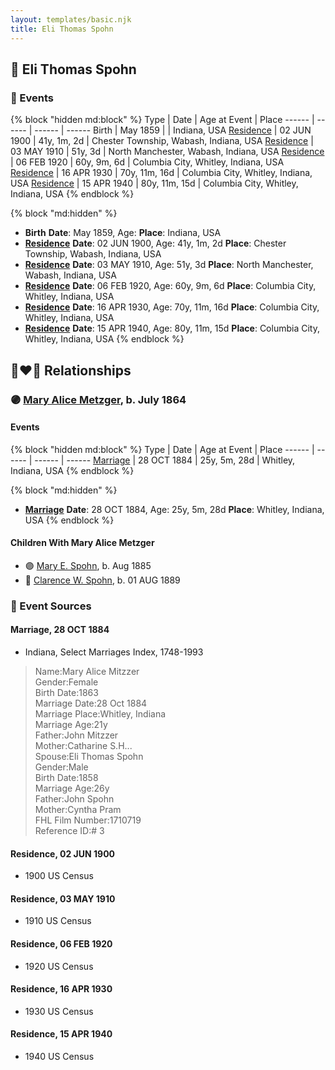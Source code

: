 ```yaml
---
layout: templates/basic.njk
title: Eli Thomas Spohn
---
```

## 🔵 Eli Thomas Spohn


### 📆 Events

{% block "hidden md:block" %}
Type | Date | Age at Event | Place
------ | ------ | ------ | ------
Birth | May 1859 |  | Indiana, USA
[Residence](#event-event-0) | 02 JUN 1900 | 41y, 1m, 2d | Chester Township, Wabash, Indiana, USA
[Residence](#event-event-1) | 03 MAY 1910 | 51y, 3d | North Manchester, Wabash, Indiana, USA
[Residence](#event-event-2) | 06 FEB 1920 | 60y, 9m, 6d | Columbia City, Whitley, Indiana, USA
[Residence](#event-event-3) | 16 APR 1930 | 70y, 11m, 16d | Columbia City, Whitley, Indiana, USA
[Residence](#event-event-4) | 15 APR 1940 | 80y, 11m, 15d | Columbia City, Whitley, Indiana, USA
{% endblock %}

{% block "md:hidden" %}
- **Birth**
**Date**: May 1859, Age:
**Place**: Indiana, USA
- **[Residence](#event-event-0)**
**Date**: 02 JUN 1900, Age: 41y, 1m, 2d
**Place**: Chester Township, Wabash, Indiana, USA
- **[Residence](#event-event-1)**
**Date**: 03 MAY 1910, Age: 51y, 3d
**Place**: North Manchester, Wabash, Indiana, USA
- **[Residence](#event-event-2)**
**Date**: 06 FEB 1920, Age: 60y, 9m, 6d
**Place**: Columbia City, Whitley, Indiana, USA
- **[Residence](#event-event-3)**
**Date**: 16 APR 1930, Age: 70y, 11m, 16d
**Place**: Columbia City, Whitley, Indiana, USA
- **[Residence](#event-event-4)**
**Date**: 15 APR 1940, Age: 80y, 11m, 15d
**Place**: Columbia City, Whitley, Indiana, USA
{% endblock %}

## 👩‍❤️‍👨 Relationships

### 🟣 [Mary Alice Metzger](/people/3/36824832), b. July 1864

#### Events

{% block "hidden md:block" %}
Type | Date | Age at Event | Place
------ | ------ | ------ | ------
[Marriage](#event-family-0-event-0) | 28 OCT 1884 | 25y, 5m, 28d | Whitley, Indiana, USA
{% endblock %}

{% block "md:hidden" %}
- **[Marriage](#event-family-0-event-0)**
**Date**: 28 OCT 1884, Age: 25y, 5m, 28d
**Place**: Whitley, Indiana, USA
{% endblock %}

#### Children With Mary Alice Metzger
* 🟣 [Mary E. Spohn](/people/9/97921888), b. Aug 1885
* 🔵 [Clarence W. Spohn](/people/6/64811370), b. 01 AUG 1889
### 📰 Event Sources

#### <a id="event-family-0-event-0"></a> Marriage, 28 OCT 1884
* Indiana, Select Marriages Index, 1748-1993
>   
  > Name:Mary Alice Mitzzer  
  > Gender:Female  
  > Birth Date:1863  
  > Marriage Date:28 Oct 1884  
  > Marriage Place:Whitley, Indiana  
  > Marriage Age:21y  
  > Father:John Mitzzer  
  > Mother:Catharine S.H...  
  > Spouse:Eli Thomas Spohn  
  > Gender:Male  
  > Birth Date:1858  
  > Marriage Age:26y  
  > Father:John Spohn  
  > Mother:Cyntha Pram  
  > FHL Film Number:1710719  
  > Reference ID:# 3

#### <a id="event-event-0"></a> Residence, 02 JUN 1900
* 1900 US Census

#### <a id="event-event-1"></a> Residence, 03 MAY 1910
* 1910 US Census

#### <a id="event-event-2"></a> Residence, 06 FEB 1920
* 1920 US Census

#### <a id="event-event-3"></a> Residence, 16 APR 1930
* 1930 US Census

#### <a id="event-event-4"></a> Residence, 15 APR 1940
* 1940 US Census